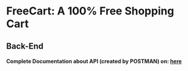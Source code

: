# FreeCart: A 100% Free Shopping Cart

## Back-End

#### Complete Documentation about API (created by POSTMAN) on: [here](https://www.getpostman.com/collections/1923a180d2dd3c7803e2)